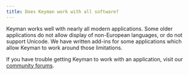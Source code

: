 ```yaml
---
title: Does Keyman work with all software?
---
```


Keyman works well with nearly all modern applications. Some older
applications do not allow display of non-European languages, or do not
support Unicode. We have written add-ins for some applications which
allow Keyman to work around those limitations.

If you have trouble getting Keyman to work with an application, visit
our [community forums](https://community.software.sil.org/c/keyman).
